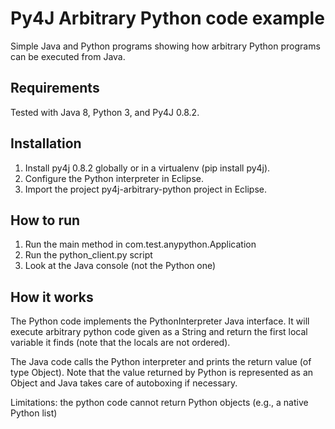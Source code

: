 Py4J Arbitrary Python code example
==================================

Simple Java and Python programs showing how arbitrary Python programs can be executed from Java.

Requirements
------------

Tested with Java 8, Python 3, and Py4J 0.8.2.


Installation
------------

1. Install py4j 0.8.2 globally or in a virtualenv (pip install py4j).
2. Configure the Python interpreter in Eclipse.
3. Import the project py4j-arbitrary-python project in Eclipse.


How to run
----------

1. Run the main method in com.test.anypython.Application
2. Run the python_client.py script
3. Look at the Java console (not the Python one)


How it works
------------

The Python code implements the PythonInterpreter Java interface.
It will execute arbitrary python code given as a String and return the
first local variable it finds (note that the locals are not ordered).

The Java code calls the Python interpreter and prints the return value (of
type Object). Note that the value returned by Python is represented as an
Object and Java takes care of autoboxing if necessary.

Limitations: the python code cannot return Python objects (e.g., a native
Python list)

